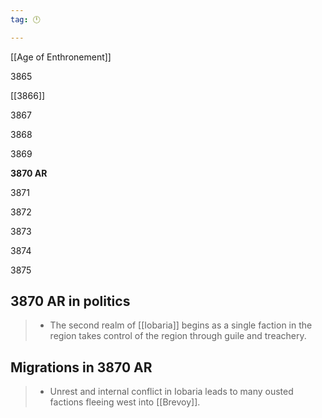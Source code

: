 ```yaml
---
tag: 🕛

---
```

[[Age of Enthronement]]


3865

[[3866]]

3867

3868

3869

**3870 AR**

3871

3872

3873

3874

3875



## 3870 AR in politics

>  - The second realm of [[Iobaria]] begins as a single faction in the region takes control of the region through guile and treachery.


## Migrations in 3870 AR

>  - Unrest and internal conflict in Iobaria leads to many ousted factions fleeing west into [[Brevoy]].






